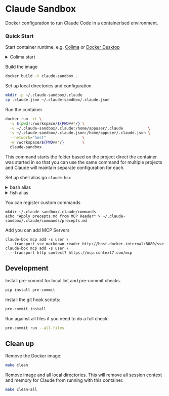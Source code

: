 # Claude Sandbox

Docker configuration to run Claude Code in a containerised environment.

### Quick Start

Start container runtime, e.g. [Colima](https://github.com/abiosoft/colima) or [Docker Desktop](https://www.docker.com/products/docker-desktop/)

<details>

<summary>Colima start</summary>

```sh
colima start
```

</details>

Build the image

```sh
docker build -t claude-sandbox .
```

Set up local directories and configuration

```sh
mkdir -p ~/.claude-sandbox/.claude
cp .claude.json ~/.claude-sandbox/.claude.json
```

Run the container

```sh
docker run -it \
  -v $(pwd):/workspace/${PWD##*/} \
  -v ~/.claude-sandbox/.claude:/home/appuser/.claude           \
  -v ~/.claude-sandbox/.claude.json:/home/appuser/.claude.json \
  --network="host"                \
  -w /workspace/${PWD##*/}        \
  claude-sandbox
```

This command starts the folder based on the project direct the container was
started in so that you can use the same command for multiple projects and Claude
will maintain separate configuration for each.

Set up shell alias go `claude-box`

<details>
<summary>bash alias</summary>

Add this to your `~/.bashrc` or `~/.bash_profile`:

```bash
alias claude-box='docker run -it  \
  -v $(pwd):/workspace/${PWD##*/} \
  -v ~/.claude-sandbox/.claude:/home/appuser/.claude \
  -v ~/.claude-sandbox/.claude.json:/home/appuser/.claude.json \
  --network="host"                \
  -w /workspace/${PWD##*/}        \
  claude-sandbox'
```

Then reload your shell configuration:

```bash
source ~/.bashrc
```

</details>

<details>
<summary>fish alias</summary>

```fish
function claude-box
    docker run -it \
        -v $(pwd):/workspace/(path basename $PWD)        \
        -v ~/.claude-sandbox/.claude:/home/appuser/.claude \
        -v ~/.claude-sandbox/.claude.json:/home/appuser/.claude.json \
        -w /workspace/(path basename $PWD)               \
        claude-sandbox $argv
end
```

</details>

You can register custom commands

```
mkdir ~/.claude-sandbox/.claude/commands
echo "Apply precepts.md from MCP Reader" > ~/.claude-sandbox/.claude/commands/precepts.md
```

Add you can add MCP Servers

```
claude-box mcp add -s user \
  --transport sse markdown-reader http://host.docker.internal:8080/sse
claude-box mcp add -s user \
  --transport http context7 https://mcp.context7.com/mcp
```

## Development

Install pre-commit for local lint and pre-commit checks.

```bash
pip install pre-commit
```

Install the git hook scripts:

```bash
pre-commit install
```

Run against all files if you need to do a full check:

```bash
pre-commit run --all-files
```

## Clean up

Remove the Docker image:

```sh
make clean
```

Remove image and all local directories. This will remove all session context and
memory for Claude from running with this container.

```sh
make clean-all
```
